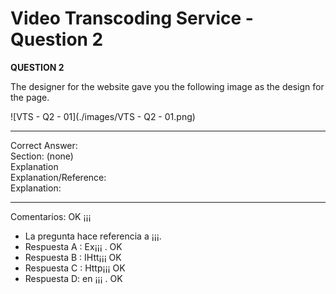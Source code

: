 # Video Transcoding Service - Question 2
**QUESTION 2**

The designer for the website gave you the following image as the design for the page.   

![VTS - Q2 - 01](./images/VTS - Q2 - 01.png)





------

Correct Answer:   
Section: (none)  
Explanation  
Explanation/Reference:  
Explanation:   

------

Comentarios: OK ¡¡¡

* La pregunta hace referencia a ¡¡¡.
* Respuesta A : Ex¡¡¡ . OK 
* Respuesta B : IHtt¡¡¡ OK 
* Respuesta C : Http¡¡¡ OK
* Respuesta D: en ¡¡¡ . OK

